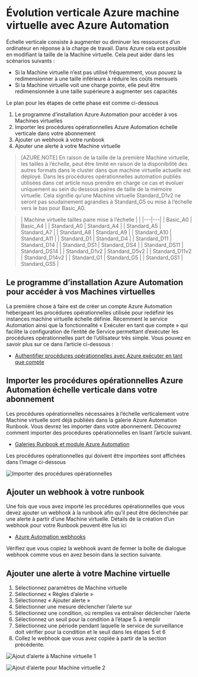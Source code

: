 <properties
    pageTitle="Évolution verticale Azure machine virtuelle avec Azure automatisation | Microsoft Azure"
    description="Comment mettre à l’échelle verticalement une Machine virtuelle Linux en réponse aux alertes avec Azure Automation de surveillance"
    services="virtual-machines-linux"
    documentationCenter=""
    authors="singhkays"
    manager="timlt"
    editor=""
    tags="azure-resource-manager"/>

<tags
    ms.service="virtual-machines-linux"
    ms.workload="infrastructure-services"
    ms.tgt_pltfrm="vm-linux"
    ms.devlang="na"
    ms.topic="article"
    ms.date="03/29/2016"
    ms.author="singhkay"/>

# <a name="vertically-scale-azure-virtual-machine-with-azure-automation"></a>Évolution verticale Azure machine virtuelle avec Azure Automation

Échelle verticale consiste à augmenter ou diminuer les ressources d’un ordinateur en réponse à la charge de travail. Dans Azure cela est possible en modifiant la taille de la Machine virtuelle. Cela peut aider dans les scénarios suivants :

- Si la Machine virtuelle n’est pas utilisé fréquemment, vous pouvez la redimensionner à une taille inférieure à réduire les coûts mensuels
- Si la Machine virtuelle voit une charge pointe, elle peut être redimensionnée à une taille supérieure à augmenter ses capacités

Le plan pour les étapes de cette phase est comme ci-dessous

1. Le programme d’installation Azure Automation pour accéder à vos Machines virtuelles
2. Importer les procédures opérationnelles Azure Automation échelle verticale dans votre abonnement
3. Ajouter un webhook à votre runbook
4. Ajouter une alerte à votre Machine virtuelle

> [AZURE.NOTE] En raison de la taille de la première Machine virtuelle, les tailles à l’échelle, peut être limité en raison de la disponibilité des autres formats dans le cluster dans que machine virtuelle actuelle est déployé. Dans les procédures opérationnelles automation publiés utilisées dans cet article nous prendre en charge ce cas et évoluer uniquement au sein du dessous paires de taille de la mémoire virtuelle. Cela signifie qu’une Machine virtuelle Standard_D1v2 ne seront pas soudainement agrandies à Standard_G5 ou mise à l’échelle vers le bas pour Basic_A0.

>| Machine virtuelle tailles paire mise à l’échelle |   |
|---|---|
|  Basic_A0 |  Basic_A4 |
|  Standard_A0 | Standard_A4 |
|  Standard_A5 | Standard_A7  |
|  Standard_A8 | Standard_A9  |
|  Standard_A10 |  Standard_A11 |
|  Standard_D1 |  Standard_D4 |
|  Standard_D11 | Standard_D14  |
|  Standard_DS1 |  Standard_DS4 |
|  Standard_DS11 | Standard_DS14  |
|  Standard_D1v2 |  Standard_D5v2 |
|  Standard_D11v2 |  Standard_D14v2 |
|  Standard_G1 |  Standard_G5 |
|  Standard_GS1 |  Standard_GS5 |

## <a name="setup-azure-automation-to-access-your-virtual-machines"></a>Le programme d’installation Azure Automation pour accéder à vos Machines virtuelles

La première chose à faire est de créer un compte Azure Automation hébergeant les procédures opérationnelles utilisée pour redéfinir les instances machine virtuelle échelle définie. Récemment le service Automation ainsi que la fonctionnalité « Exécuter en tant que compte » qui facilite la configuration de l’entité de Service permettant d’exécuter les procédures opérationnelles part de l’utilisateur très simple. Vous pouvez en savoir plus sur ce dans l’article ci-dessous :

* [Authentifier procédures opérationnelles avec Azure exécuter en tant que compte](../automation/automation-sec-configure-azure-runas-account.md)

## <a name="import-the-azure-automation-vertical-scale-runbooks-into-your-subscription"></a>Importer les procédures opérationnelles Azure Automation échelle verticale dans votre abonnement

Les procédures opérationnelles nécessaires à l’échelle verticalement votre Machine virtuelle sont déjà publiées dans la galerie Azure Automation Runbook. Vous devrez les importer dans votre abonnement. Découvrez comment importer des procédures opérationnelles en lisant l’article suivant.

* [Galeries Runbook et module Azure Automation](../automation/automation-runbook-gallery.md)

Les procédures opérationnelles qui doivent être importées sont affichées dans l’image ci-dessous

![Importer des procédures opérationnelles](./media/virtual-machines-vertical-scaling-automation/scale-runbooks.png)

## <a name="add-a-webhook-to-your-runbook"></a>Ajouter un webhook à votre runbook

Une fois que vous avez importé les procédures opérationnelles que vous devez ajouter un webhook à la runbook afin qu’il peut être déclenchée par une alerte à partir d’une Machine virtuelle. Détails de la création d’un webhook pour votre Runbook peuvent être lus ici

* [Azure Automation webhooks](../automation/automation-webhooks.md)

Vérifiez que vous copiez la webhook avant de fermer la boîte de dialogue webhook comme vous en avez besoin dans la section suivante.

## <a name="add-an-alert-to-your-virtual-machine"></a>Ajouter une alerte à votre Machine virtuelle

1. Sélectionnez paramètres de Machine virtuelle
2. Sélectionnez « Règles d’alerte »
3. Sélectionnez « Ajouter alerte »
4. Sélectionner une mesure déclencher l’alerte sur
5. Sélectionnez une condition, où remplies va entraîner déclencher l’alerte
6. Sélectionnez un seuil pour la condition à l’étape 5. à remplir
7. Sélectionnez une période pendant laquelle le service de surveillance doit vérifier pour la condition et le seuil dans les étapes 5 et 6
8. Collez le webhook que vous avez copiée à partir de la section précédente.

![Ajout d’alerte à Machine virtuelle 1](./media/virtual-machines-vertical-scaling-automation/add-alert-webhook-1.png)

![Ajout d’alerte pour Machine virtuelle 2](./media/virtual-machines-vertical-scaling-automation/add-alert-webhook-2.png)